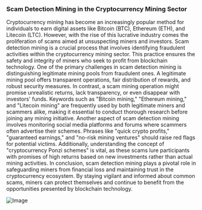 ### Scam Detection Mining in the Cryptocurrency Mining Sector
Cryptocurrency mining has become an increasingly popular method for individuals to earn digital assets like Bitcoin (BTC), Ethereum (ETH), and Litecoin (LTC). However, with the rise of this lucrative industry comes the proliferation of scams aimed at unsuspecting miners and investors. Scam detection mining is a crucial process that involves identifying fraudulent activities within the cryptocurrency mining sector. This practice ensures the safety and integrity of miners who seek to profit from blockchain technology.
One of the primary challenges in scam detection mining is distinguishing legitimate mining pools from fraudulent ones. A legitimate mining pool offers transparent operations, fair distribution of rewards, and robust security measures. In contrast, a scam mining operation might promise unrealistic returns, lack transparency, or even disappear with investors' funds. Keywords such as "Bitcoin mining," "Ethereum mining," and "Litecoin mining" are frequently used by both legitimate miners and scammers alike, making it essential to conduct thorough research before joining any mining initiative.
Another aspect of scam detection mining involves monitoring social media platforms and forums where scammers often advertise their schemes. Phrases like "quick crypto profits," "guaranteed earnings," and "no-risk mining ventures" should raise red flags for potential victims. Additionally, understanding the concept of "cryptocurrency Ponzi schemes" is vital, as these scams lure participants with promises of high returns based on new investments rather than actual mining activities.
In conclusion, scam detection mining plays a pivotal role in safeguarding miners from financial loss and maintaining trust in the cryptocurrency ecosystem. By staying vigilant and informed about common scams, miners can protect themselves and continue to benefit from the opportunities presented by blockchain technology.

![Image](https://github.com/user-attachments/assets/d7419ec9-dc67-403f-bf28-8faea5f1f74f)
